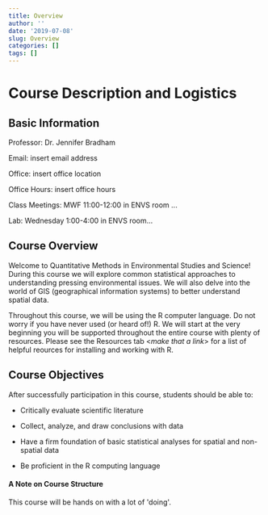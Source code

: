 ```yaml
---
title: Overview
author: ''
date: '2019-07-08'
slug: Overview
categories: []
tags: []
---
```


# Course Description and Logistics

## Basic Information

Professor: Dr. Jennifer Bradham

Email: insert email address

Office: insert office location

Office Hours: insert office hours

Class Meetings: MWF 11:00-12:00 in ENVS room ...

Lab: Wednesday 1:00-4:00 in ENVS room...


## Course Overview
Welcome to Quantitative Methods in Environmental Studies and Science! During this course we will explore common statistical approaches to understanding pressing environmental issues. We will also delve into the world of GIS (geographical information systems) to better understand spatial data. 

Throughout this course, we will be using the R computer language. Do not worry if you have never used (or heard of!) R. We will start at the very beginning you will be supported throughout the entire course with plenty of resources. Please see the Resources tab <*make that a link*> for a list of helpful reources for installing and working with R. 

## Course Objectives

After successfully participation in this course, students should be able to:

* Critically evaluate scientific literature

* Collect, analyze, and draw conclusions with data

* Have a firm foundation of basic statistical analyses for spatial and non-spatial data

* Be proficient in the R computing language 


#### A Note on Course Structure

This course will be hands on with a lot of 'doing'. 

#
